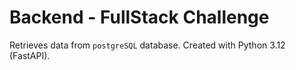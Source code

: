 # Backend - FullStack Challenge

Retrieves data from `postgreSQL` database. Created with Python 3.12 (FastAPI).